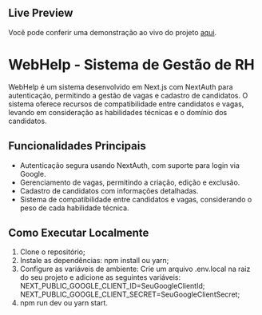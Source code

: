 ## Live Preview

Você pode conferir uma demonstração ao vivo do projeto [aqui](https://webhelp-antd.vercel.app/).

# WebHelp - Sistema de Gestão de RH

WebHelp é um sistema desenvolvido em Next.js com NextAuth para autenticação, permitindo a gestão de vagas e cadastro de candidatos.
O sistema oferece recursos de compatibilidade entre candidatos e vagas, levando em consideração as habilidades técnicas e o domínio dos candidatos.

## Funcionalidades Principais

- Autenticação segura usando NextAuth, com suporte para login via Google.
- Gerenciamento de vagas, permitindo a criação, edição e exclusão.
- Cadastro de candidatos com informações detalhadas.
- Sistema de compatibilidade entre candidatos e vagas, considerando o peso de cada habilidade técnica.


## Como Executar Localmente

1. Clone o repositório;
2. Instale as dependências: npm install ou yarn;
3. Configure as variáveis de ambiente: Crie um arquivo .env.local na raiz do seu projeto e adicione as seguintes variáveis:
    NEXT_PUBLIC_GOOGLE_CLIENT_ID=SeuGoogleClientId;
    NEXT_PUBLIC_GOOGLE_CLIENT_SECRET=SeuGoogleClientSecret;
4. npm run dev ou yarn start.
